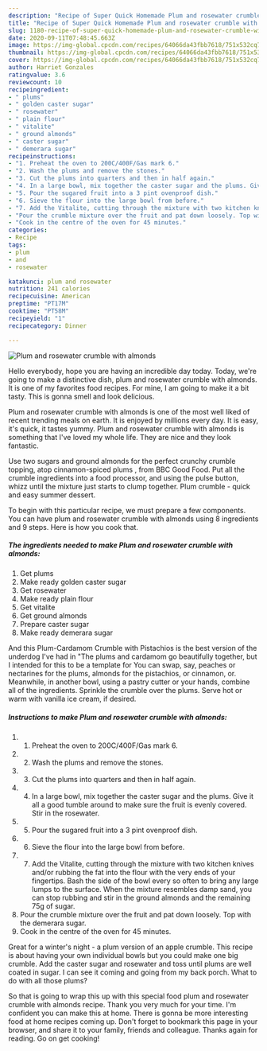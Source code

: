 ```yaml
---
description: "Recipe of Super Quick Homemade Plum and rosewater crumble with almonds"
title: "Recipe of Super Quick Homemade Plum and rosewater crumble with almonds"
slug: 1180-recipe-of-super-quick-homemade-plum-and-rosewater-crumble-with-almonds
date: 2020-09-11T07:48:45.663Z
image: https://img-global.cpcdn.com/recipes/64066da43fbb7618/751x532cq70/plum-and-rosewater-crumble-with-almonds-recipe-main-photo.jpg
thumbnail: https://img-global.cpcdn.com/recipes/64066da43fbb7618/751x532cq70/plum-and-rosewater-crumble-with-almonds-recipe-main-photo.jpg
cover: https://img-global.cpcdn.com/recipes/64066da43fbb7618/751x532cq70/plum-and-rosewater-crumble-with-almonds-recipe-main-photo.jpg
author: Harriet Gonzales
ratingvalue: 3.6
reviewcount: 10
recipeingredient:
- " plums"
- " golden caster sugar"
- " rosewater"
- " plain flour"
- " vitalite"
- " ground almonds"
- " caster sugar"
- " demerara sugar"
recipeinstructions:
- "1. Preheat the oven to 200C/400F/Gas mark 6."
- "2. Wash the plums and remove the stones."
- "3. Cut the plums into quarters and then in half again."
- "4. In a large bowl, mix together the caster sugar and the plums. Give it all a good tumble around to make sure the fruit is evenly covered. Stir in the rosewater."
- "5. Pour the sugared fruit into a 3 pint ovenproof dish."
- "6. Sieve the flour into the large bowl from before."
- "7. Add the Vitalite, cutting through the mixture with two kitchen knives and/or rubbing the fat into the flour with the very ends of your fingertips. Bash the side of the bowl every so often to bring any large lumps to the surface. When the mixture resembles damp sand, you can stop rubbing and stir in the ground almonds and the remaining 75g of sugar."
- "Pour the crumble mixture over the fruit and pat down loosely. Top with the demerara sugar."
- "Cook in the centre of the oven for 45 minutes."
categories:
- Recipe
tags:
- plum
- and
- rosewater

katakunci: plum and rosewater 
nutrition: 241 calories
recipecuisine: American
preptime: "PT17M"
cooktime: "PT58M"
recipeyield: "1"
recipecategory: Dinner

---
```



![Plum and rosewater crumble with almonds](https://img-global.cpcdn.com/recipes/64066da43fbb7618/751x532cq70/plum-and-rosewater-crumble-with-almonds-recipe-main-photo.jpg)

Hello everybody, hope you are having an incredible day today. Today, we're going to make a distinctive dish, plum and rosewater crumble with almonds. It is one of my favorites food recipes. For mine, I am going to make it a bit tasty. This is gonna smell and look delicious.

Plum and rosewater crumble with almonds is one of the most well liked of recent trending meals on earth. It is enjoyed by millions every day. It is easy, it's quick, it tastes yummy. Plum and rosewater crumble with almonds is something that I've loved my whole life. They are nice and they look fantastic.

Use two sugars and ground almonds for the perfect crunchy crumble topping, atop cinnamon-spiced plums , from BBC Good Food. Put all the crumble ingredients into a food processor, and using the pulse button, whizz until the mixture just starts to clump together. Plum crumble - quick and easy summer dessert.


To begin with this particular recipe, we must prepare a few components. You can have plum and rosewater crumble with almonds using 8 ingredients and 9 steps. Here is how you cook that.

<!--inarticleads1-->

##### The ingredients needed to make Plum and rosewater crumble with almonds:

1. Get  plums
1. Make ready  golden caster sugar
1. Get  rosewater
1. Make ready  plain flour
1. Get  vitalite
1. Get  ground almonds
1. Prepare  caster sugar
1. Make ready  demerara sugar


And this Plum-Cardamom Crumble with Pistachios is the best version of the underdog I&#39;ve had in &#34;The plums and cardamom go beautifully together, but I intended for this to be a template for You can swap, say, peaches or nectarines for the plums, almonds for the pistachios, or cinnamon, or. Meanwhile, in another bowl, using a pastry cutter or your hands, combine all of the ingredients. Sprinkle the crumble over the plums. Serve hot or warm with vanilla ice cream, if desired. 

<!--inarticleads2-->

##### Instructions to make Plum and rosewater crumble with almonds:

1. 1. Preheat the oven to 200C/400F/Gas mark 6.
1. 2. Wash the plums and remove the stones.
1. 3. Cut the plums into quarters and then in half again.
1. 4. In a large bowl, mix together the caster sugar and the plums. Give it all a good tumble around to make sure the fruit is evenly covered. Stir in the rosewater.
1. 5. Pour the sugared fruit into a 3 pint ovenproof dish.
1. 6. Sieve the flour into the large bowl from before.
1. 7. Add the Vitalite, cutting through the mixture with two kitchen knives and/or rubbing the fat into the flour with the very ends of your fingertips. Bash the side of the bowl every so often to bring any large lumps to the surface. When the mixture resembles damp sand, you can stop rubbing and stir in the ground almonds and the remaining 75g of sugar.
1. Pour the crumble mixture over the fruit and pat down loosely. Top with the demerara sugar.
1. Cook in the centre of the oven for 45 minutes.


Great for a winter&#39;s night - a plum version of an apple crumble. This recipe is about having your own individual bowls but you could make one big crumble. Add the caster sugar and rosewater and toss until plums are well coated in sugar. I can see it coming and going from my back porch. What to do with all those plums? 

So that is going to wrap this up with this special food plum and rosewater crumble with almonds recipe. Thank you very much for your time. I'm confident you can make this at home. There is gonna be more interesting food at home recipes coming up. Don't forget to bookmark this page in your browser, and share it to your family, friends and colleague. Thanks again for reading. Go on get cooking!
